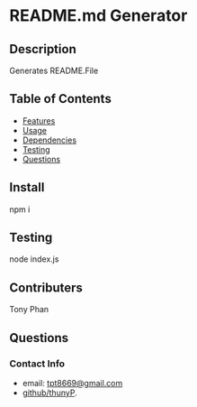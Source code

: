 # README.md Generator


## Description
Generates README.File

## Table of Contents
* [Features](#features)
* [Usage](#usage)
* [Dependencies](depenedencies)
* [Testing](#testing)
* [Questions](#questions)

## Install
npm i 

## Testing
node index.js

## Contributers
Tony Phan

## Questions
### Contact Info
* email: tpt8669@gmail.com 
* [github/thunyP](https://github.com/thunyP).
